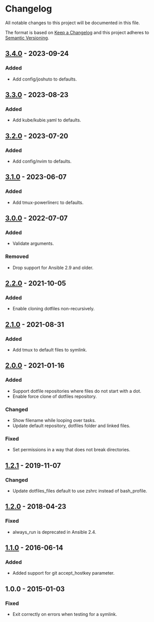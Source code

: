 # Changelog

All notable changes to this project will be documented in this file.

The format is based on [Keep a Changelog](http://keepachangelog.com/en/1.0.0/)
and this project adheres to [Semantic Versioning](http://semver.org/spec/v2.0.0.html).

## [3.4.0] - 2023-09-24

### Added

- Add config/joshuto to defaults.

## [3.3.0] - 2023-08-23

### Added

- Add kube/kubie.yaml to defaults.

## [3.2.0] - 2023-07-20

### Added

- Add config/nvim to defaults.

## [3.1.0] - 2023-06-07

### Added

- Add tmux-powerlinerc to defaults.
 
## [3.0.0] - 2022-07-07

### Added

- Validate arguments.

### Removed

- Drop support for Ansible 2.9 and older.

## [2.2.0] - 2021-10-05

### Added

- Enable cloning dotfiles non-recursively.

## [2.1.0] - 2021-08-31

### Added

- Add tmux to default files to symlink.

## [2.0.0] - 2021-01-16

### Added

- Support dotfile repositories where files do not start with a dot.
- Enable force clone of dotfiles repository.

### Changed

- Show filename while looping over tasks.
- Update default repository, dotfiles folder and linked files.

### Fixed

- Set permissions in a way that does not break directories.

## [1.2.1] - 2019-11-07

### Changed

- Update dotfiles\_files default to use zshrc instead of bash\_profile.

## [1.2.0] - 2018-04-23

### Fixed

- always\_run is deprecated in Ansible 2.4.

## [1.1.0] - 2016-06-14

### Added

- Added support for git accept\_hostkey parameter.

## 1.0.0 - 2015-01-03

### Fixed

- Exit correctly on errors when testing for a symlink.

[1.1.0]: https://gitlab.com/radek-sprta/ansible-role-dotfiles/compare/1.0.0...1.1.0
[1.2.0]: https://gitlab.com/radek-sprta/ansible-role-dotfiles/compare/1.1.0...1.2.0
[1.2.1]: https://gitlab.com/radek-sprta/ansible-role-dotfiles/compare/1.2.0...1.2.1
[2.0.0]: https://gitlab.com/radek-sprta/ansible-role-dotfiles/compare/1.2.1...2.0.0
[2.1.0]: https://gitlab.com/radek-sprta/ansible-role-dotfiles/compare/2.0.0...2.1.0
[2.2.0]: https://gitlab.com/radek-sprta/ansible-role-dotfiles/compare/2.1.0...2.2.0
[3.0.0]: https://gitlab.com/radek-sprta/ansible-role-dotfiles/compare/2.2.0...3.0.0
[3.1.0]: https://gitlab.com/radek-sprta/ansible-role-dotfiles/compare/3.0.0...3.1.0
[3.2.0]: https://gitlab.com/radek-sprta/ansible-role-dotfiles/compare/3.1.0...3.2.0
[3.3.0]: https://gitlab.com/radek-sprta/ansible-role-dotfiles/compare/3.2.0...3.3.0
[3.4.0]: https://gitlab.com/radek-sprta/ansible-role-dotfiles/compare/3.3.0...3.4.0
